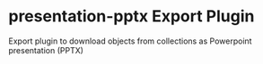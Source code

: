 # presentation-pptx Export Plugin

Export plugin to download objects from collections as Powerpoint presentation (PPTX)
